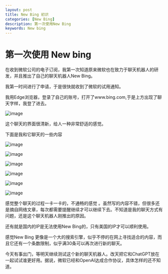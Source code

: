 ```yaml
---
layout: post
title: New Bing 初识
categories: [New Bing]
description: 第一次使用New Bing
keywords: New bing
---
```


# 第一次使用 New bing

在收到微软公司的电子订阅，我第一次知道原来微软也在致力于聊天机器人的研发，并且推出了自己的聊天机器人New Bing。

我第一时间进行了申请，于是很快就收到了微软的试用通知。

我用Edge浏览器，登录了自己的账号，打开了www.bing.com,于是上方出现了聊天字样，我登了进去。

![image](https://github.com/weakchen007/aiwv.github.io/assets/58799395/329def59-02de-4946-ac9b-3c461e40fb6b)

这个聊天的界面很清新，给人一种非常舒适的感觉。

下面是我和它聊天的一些内容

![image](https://github.com/weakchen007/aiwv.github.io/assets/58799395/e2740d47-09e4-420f-96c2-5962fb955e7c)

![image](https://github.com/weakchen007/aiwv.github.io/assets/58799395/ff19ce6a-b17b-436b-9d71-33c648381c2f)

![image](https://github.com/weakchen007/aiwv.github.io/assets/58799395/34ff4e26-e2de-4356-a55e-455d45bfe8b6)

![image](https://github.com/weakchen007/aiwv.github.io/assets/58799395/893660ed-4f95-4d12-8281-b40fd8eb1bf3)

![image](https://github.com/weakchen007/aiwv.github.io/assets/58799395/60d372f8-305a-4895-a57e-2b381eaaf478)

![image](https://github.com/weakchen007/aiwv.github.io/assets/58799395/dbc02db3-a01f-4bf4-9c00-f21cecd7f117)

感觉整个聊天的过程一卡一卡的，不通畅的感觉 。虽然写的内容不错，但很多还是摘自网络文章，每次都需要提醒继续才可以继续下去。不知道是我的聊天方式有问题，还是这个聊天机器人刚推出的原因。

还有就是国内的IP是无法使用New Bing的，只有美国的IP才可以顺利使用。

感觉New Bing 更像是一个大的搜索引擎，似乎不停的在网上寻找适合的内容，而且它还有一个条数限制，似乎满30条可以再次进行新的聊天。

今天有事出门，等明天继续测试这个新的聊天机器人。改天把它和ChatGPT放在一起试试谁更好用。据说，微软已经和OpenAI达成合作协议，具体怎样的还不知道。



